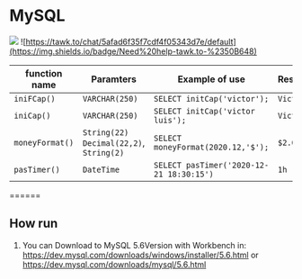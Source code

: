 MySQL
======

![](https://img.shields.io/badge/MySQL-5.6-blue)
![https://tawk.to/chat/5afad6f35f7cdf4f05343d7e/default](https://img.shields.io/badge/Need%20help-tawk.to-%2350B648)


|  function name   |                 Paramters                    |               Example of use              |      Result\Return      |
|------------------|----------------------------------------------|-------------------------------------------|-------------------------|
|   `iniFCap()`    |           	`VARCHAR(250)`                   |    `SELECT initCap('victor');`            |      `Victor`           |
|   `iniCap()`     |             `VARCHAR(250)`                   |    `SELECT initCap('victor luis');`       |      `Victor Luis`      |
| `moneyFormat()`  | `String(22)` `Decimal(22,2)`, `String(2)`    |    `SELECT moneyFormat(2020.12,'$');`     |      `$2.020,12`        |
|   `pasTimer()`   |                 `DateTime`                   |  `SELECT pasTimer('2020-12-21 18:30:15')` |      `1h`               |


======
## How run
1. You can Download to MySQL 5.6Version with Workbench in:
https://dev.mysql.com/downloads/windows/installer/5.6.html
or
https://dev.mysql.com/downloads/mysql/5.6.html
